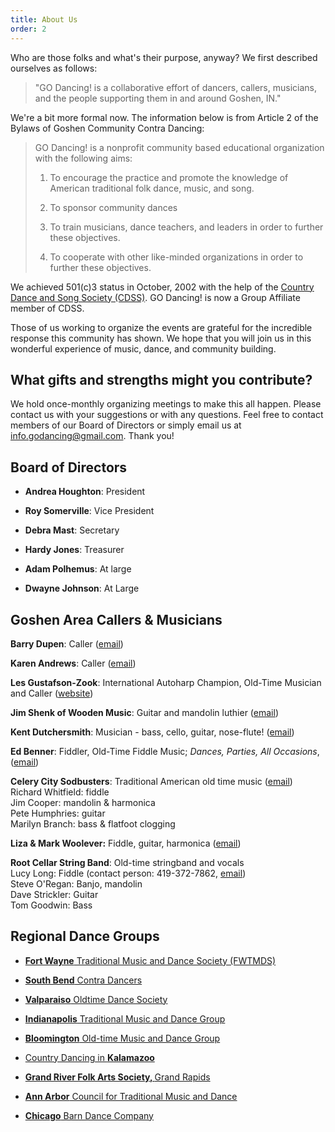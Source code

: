 ```yaml
---
title: About Us
order: 2
---
```


Who are those folks and what's their purpose, anyway? We first described ourselves as follows:

> "GO Dancing! is a collaborative effort of dancers, callers, musicians, and the people supporting them in and around Goshen, IN."

We're a bit more formal now. The information below is from Article 2 of the Bylaws of Goshen Community Contra Dancing:

> GO Dancing! is a nonprofit community based educational organization with the following aims:
>
> 1. To encourage the practice and promote the knowledge of American traditional folk dance, music, and song.
>
> 2. To sponsor community dances
>
> 3. To train musicians, dance teachers, and leaders in order to further these objectives.
>
> 4. To cooperate with other like-minded organizations in order to further these objectives.

We achieved 501(c)3 status in October, 2002 with the help of the [Country Dance and Song Society (CDSS)](http://www.cdss.org/). GO Dancing! is now a Group Affiliate member of CDSS.

Those of us working to organize the events are grateful for the incredible response this community has shown. We hope that you will join us in this wonderful experience of music, dance, and community building.

## What gifts and strengths might you contribute?

We hold once-monthly organizing meetings to make this all happen. Please contact us with your suggestions or with any questions. Feel free to contact members of our Board of Directors or simply email us at [info.godancing@gmail.com](mailto:info.godancing@gmail.com). Thank you!

## Board of Directors

* **Andrea Houghton**: President

* **Roy Somerville**:  Vice President 

* **Debra Mast**:  Secretary

* **Hardy Jones**: Treasurer

* **Adam Polhemus**: At large 

* **Dwayne Johnson**: At Large 

## Goshen Area Callers & Musicians

**Barry Dupen**: Caller ([email](mailto:barry.dupen@gmail.com))

**Karen Andrews**: Caller ([email](mailto:kacog49@verizon.net))

**Les Gustafson-Zook**: International Autoharp Champion, Old-Time Musician and Caller ([website](http://gustafsonzook.com/))

**Jim Shenk of Wooden Music**: Guitar and mandolin luthier ([email](mailto:jim.woodenmusic@gmail.com))

**Kent Dutchersmith**: Musician - bass, cello, guitar, nose-flute! ([email](mailto:dutchersmith@verizon.net))

**Ed Benner**: Fiddler, Old-Time Fiddle Music; *Dances, Parties, All Occasions*, ([email](mailto:ebennr@earthlink.net))

**Celery City Sodbusters**: Traditional American old time music ([email](mlbranch@yahoo.com))<br>
Richard Whitfield: fiddle<br>
Jim Cooper: mandolin & harmonica<br>
Pete Humphries: guitar<br>
Marilyn Branch: bass & flatfoot clogging<br>

**Liza & Mark Woolever:** Fiddle, guitar, harmonica ([email](catwithafiddle@hotmail.com))

**Root Cellar String Band**: Old-time stringband and vocals <br>
Lucy Long: Fiddle (contact person: 419-372-7862, [email](mailto:LucyL@bgsu.edu))<br>
Steve O'Regan: Banjo, mandolin<br>
Dave Strickler: Guitar<br>
Tom Goodwin: Bass

## Regional Dance Groups

* **[Fort Wayne](http://www.contrafortwayne.org)**[ Traditional Music and Dance Society (FWTMDS)](http://www.contrafortwayne.org)

* **[South Bend](http://www.sbcontras.org/)**[ Contra Dancers](http://www.sbcontras.org/)

* **[Valparaiso](https://www.valpo.chicagobarndance.com/)**[ Oldtime Dance Society](https://www.valpo.chicagobarndance.com/)

* **[Indianapolis](http://www.indycontra.org/)**[ Traditional Music and Dance Group](http://www.indycontra.org/)

* **[Bloomington](http://bloomingtoncontra.org/)**[ Old-time Music and Dance Group](http://bloomingtoncontra.org/)

* [Country Dancing in ](https://www.countrydancinginkalamazoo.com/)**[Kalamazoo](https://www.countrydancinginkalamazoo.com/)**

* **[Grand River Folk Arts Society, ](https://sites.google.com/view/grandriverfolkarts/home/)**[Grand Rapids](https://sites.google.com/view/grandriverfolkarts/home/)

* **[Ann Arbor](http://aactmad.org/)**[ Council for Traditional Music and Dance](http://aactmad.org/)

* **[Chicago](http://www.chicagobarndance.com/)**[ Barn Dance Company](http://www.chicagobarndance.com/)
